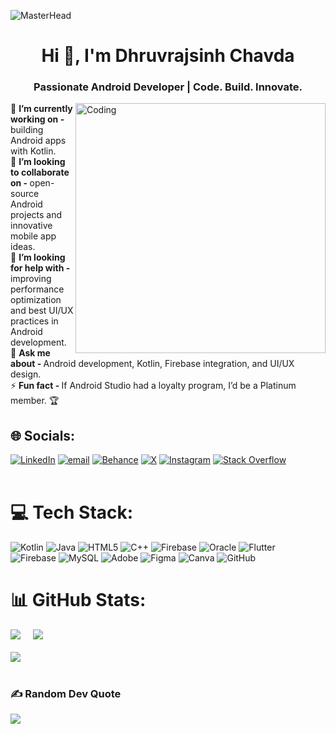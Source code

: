 ![MasterHead](https://1.bp.blogspot.com/-7A4WynwLsMw/XbBpCXG8fHI/AAAAAAAAMt4/uOa1bpLskYgrwGbllhSu2SDj_Mig8SXJQCLcBGAsYHQ/s1600/2000_600px.gif)
<h1 align="center">Hi 👋, I'm Dhruvrajsinh Chavda</h1>
<h3 align="center">Passionate Android Developer | Code. Build. Innovate.</h3>
<img align="right" alt="Coding" width="400" src="https://media3.giphy.com/media/v1.Y2lkPTc5MGI3NjExeWV1YXIzaHEzYjV5ZWpzY3Joank2bmVrb2hhaWFsM3hmbGt1cmlzeSZlcD12MV9pbnRlcm5hbF9naWZfYnlfaWQmY3Q9Zw/bGgsc5mWoryfgKBx1u/giphy.gif"/>
<p align="left"> 
</a> 🔭 <b>I’m currently working on -</b> building Android apps with Kotlin.<br>👯 <b>I’m looking to collaborate on - </b> open-source Android projects and innovative mobile app ideas.  <br>🤝 <b>I’m looking for help with - </b> improving performance optimization and best UI/UX practices in Android development.  <br>💬 <b>Ask me about - </b> Android development, Kotlin, Firebase integration, and UI/UX design.  <br>⚡ <b>Fun fact - </b> If Android Studio had a loyalty program, I’d be a Platinum member. 🏆  <br>


## 🌐 Socials:
[![LinkedIn](https://img.shields.io/badge/LinkedIn-%230077B5.svg?logo=linkedin&logoColor=white)](https://linkedin.com/in/https://www.linkedin.com/in/dhruvrajsinh-chavda-275106273/) [![email](https://img.shields.io/badge/Email-D14836?logo=gmail&logoColor=white)](mailto:dhruvrajwork5@gmail.com)  [![Behance](https://img.shields.io/badge/Behance-1769ff?logo=behance&logoColor=white)](https://behance.net/https://www.behance.net/dhruvrachavda) [![X](https://img.shields.io/badge/X-black.svg?logo=X&logoColor=white)](https://x.com/https://x.com/Dhruvrajsinh915) [![Instagram](https://img.shields.io/badge/Instagram-%23E4405F.svg?logo=Instagram&logoColor=white)](https://instagram.com/dhruvrajsinh.915__) [![Stack Overflow](https://img.shields.io/badge/-Stackoverflow-FE7A16?logo=stack-overflow&logoColor=white)](https://stackoverflow.com/users/https://stackoverflow.com/users/29608239/dhruvrajsinh-chavda)  <br><br>

# 💻 Tech Stack:
 ![Kotlin](https://img.shields.io/badge/kotlin-%237F52FF.svg?style=for-the-badge&logo=kotlin&logoColor=white) ![Java](https://img.shields.io/badge/java-%23ED8B00.svg?style=for-the-badge&logo=openjdk&logoColor=white) ![HTML5](https://img.shields.io/badge/html5-%23E34F26.svg?style=for-the-badge&logo=html5&logoColor=white) ![C++](https://img.shields.io/badge/c++-%2300599C.svg?style=for-the-badge&logo=c%2B%2B&logoColor=white) ![Firebase](https://img.shields.io/badge/firebase-%23039BE5.svg?style=for-the-badge&logo=firebase) ![Oracle](https://img.shields.io/badge/Oracle-F80000?style=for-the-badge&logo=oracle&logoColor=white) ![Flutter](https://img.shields.io/badge/Flutter-%2302569B.svg?style=for-the-badge&logo=Flutter&logoColor=white) </br> ![Firebase](https://img.shields.io/badge/firebase-a08021?style=for-the-badge&logo=firebase&logoColor=ffcd34) ![MySQL](https://img.shields.io/badge/mysql-4479A1.svg?style=for-the-badge&logo=mysql&logoColor=white) ![Adobe](https://img.shields.io/badge/adobe-%23FF0000.svg?style=for-the-badge&logo=adobe&logoColor=white) ![Figma](https://img.shields.io/badge/figma-%23F24E1E.svg?style=for-the-badge&logo=figma&logoColor=white) ![Canva](https://img.shields.io/badge/Canva-%2300C4CC.svg?style=for-the-badge&logo=Canva&logoColor=white) ![GitHub](https://img.shields.io/badge/github-%23121011.svg?style=for-the-badge&logo=github&logoColor=white) 
 
# 📊 GitHub Stats:
![](https://github-readme-stats.vercel.app/api?username=Dhruvraj915&theme=github_dark&hide_border=false&include_all_commits=true&count_private=true) &nbsp; &nbsp;
![](https://github-readme-streak-stats.herokuapp.com/?user=Dhruvraj915&theme=github_dark&hide_border=false)<br/><br/>
![](https://github-readme-stats.vercel.app/api/top-langs/?username=Dhruvraj915&theme=github_dark&hide_border=false&include_all_commits=true&count_private=true&layout=compact)<br/><br/>

### ✍️ Random Dev Quote
![](https://quotes-github-readme.vercel.app/api?type=horizontal&theme=radical)

<!-- Proudly created with GPRM ( https://gprm.itsvg.in ) -->
